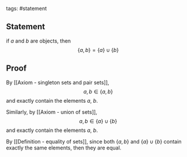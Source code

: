 tags: #statement 

## Statement

if $a$ and $b$ are objects, then
$$\{a, b\} = \{a\} \cup \{b\}$$

## Proof

By [[Axiom - singleton sets and pair sets]],
$$a,b \in \{a, b\}$$
and exactly contain the elements $a$, $b$.

Similarly, by [[Axiom - union of sets]],
$$a,b \in \{a\} \cup \{b\}$$
and exactly contain the elements $a$, $b$.

By [[Definition - equality of sets]], since both $\{a, b\}$ and $\{a\} \cup \{b\}$ contain exactly the same elements, then they are equal.

